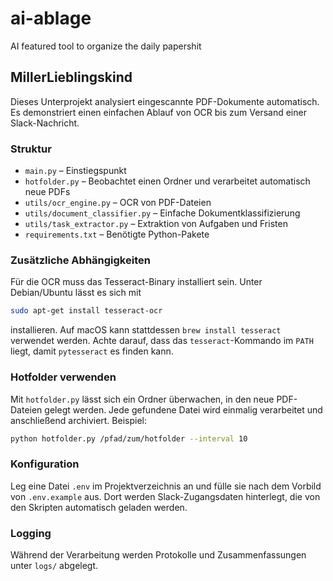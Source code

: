 # ai-ablage
AI featured tool to organize the daily papershit

## MillerLieblingskind

Dieses Unterprojekt analysiert eingescannte PDF-Dokumente automatisch. Es demonstriert einen einfachen Ablauf von OCR bis zum Versand einer Slack-Nachricht.

### Struktur
- `main.py` – Einstiegspunkt
- `hotfolder.py` – Beobachtet einen Ordner und verarbeitet automatisch neue PDFs
- `utils/ocr_engine.py` – OCR von PDF-Dateien
- `utils/document_classifier.py` – Einfache Dokumentklassifizierung
- `utils/task_extractor.py` – Extraktion von Aufgaben und Fristen
- `requirements.txt` – Benötigte Python-Pakete

### Zusätzliche Abhängigkeiten

Für die OCR muss das Tesseract-Binary installiert sein. Unter Debian/Ubuntu
lässt es sich mit

```bash
sudo apt-get install tesseract-ocr
```

installieren. Auf macOS kann stattdessen `brew install tesseract` verwendet
werden. Achte darauf, dass das `tesseract`-Kommando im `PATH` liegt, damit
`pytesseract` es finden kann.

### Hotfolder verwenden

Mit `hotfolder.py` lässt sich ein Ordner überwachen, in den neue PDF-Dateien gelegt werden. Jede gefundene Datei wird einmalig verarbeitet und anschließend archiviert. Beispiel:

```bash
python hotfolder.py /pfad/zum/hotfolder --interval 10
```

### Konfiguration

Leg eine Datei `.env` im Projektverzeichnis an und fülle sie nach dem Vorbild von `.env.example` aus. Dort werden Slack-Zugangsdaten hinterlegt, die von den Skripten automatisch geladen werden.

### Logging

Während der Verarbeitung werden Protokolle und Zusammenfassungen unter `logs/` abgelegt.
